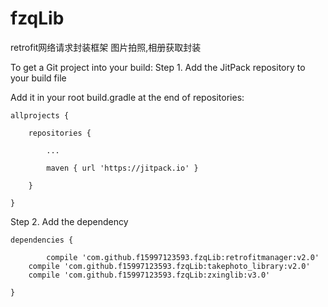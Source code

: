 # fzqLib
retrofit网络请求封装框架
图片拍照,相册获取封装

To get a Git project into your build:
Step 1. Add the JitPack repository to your build file

Add it in your root build.gradle at the end of repositories:

	allprojects {
  
		repositories {
    
			...
      
			maven { url 'https://jitpack.io' }
      
		}
    
	}
  
Step 2. Add the dependency

	dependencies {
  
	        compile 'com.github.f15997123593.fzqLib:retrofitmanager:v2.0'
    	compile 'com.github.f15997123593.fzqLib:takephoto_library:v2.0'
    	compile 'com.github.f15997123593.fzqLib:zxinglib:v3.0'
          
	}

